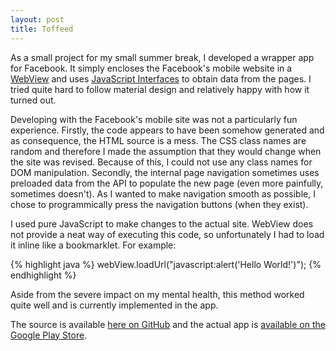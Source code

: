 ```yaml
---
layout: post
title: Toffeed
---
```


As a small project for my small summer break, I developed a wrapper app for Facebook. It simply encloses the Facebook's mobile website in a [WebView](http://developer.android.com/reference/android/webkit/WebView.html) and uses [JavaScript Interfaces](http://developer.android.com/guide/webapps/webview.html#UsingJavaScript) to obtain data from the pages. I tried quite hard to follow material design and relatively happy with how it turned out.

Developing with the Facebook's mobile site was not a particularly fun experience. Firstly, the code appears to have been somehow generated and as consequence, the HTML source is a mess. The CSS class names are random and therefore I made the assumption that they would change when the site was revised. Because of this, I could not use any class names for DOM manipulation. Secondly, the internal page navigation sometimes uses preloaded data from the API to populate the new page (even more painfully, sometimes doesn't). As I wanted to make navigation smooth as possible, I chose to programmically press the navigation buttons (when they exist).

I used pure JavaScript to make changes to the actual site. WebView does not provide a neat way of executing this code, so unfortunately I had to load it inline like a bookmarklet. For example:

{% highlight java %}
webView.loadUrl("javascript:alert('Hello World!')");
{% endhighlight %}

Aside from the severe impact on my mental health, this method worked quite well and is currently implemented in the app.

The source is available [here on GitHub](https://github.com/JakeLane/Toffeed) and the actual app is [available on the Google Play Store](https://play.google.com/store/apps/details?id=me.jakelane.wrapperforfacebook).
